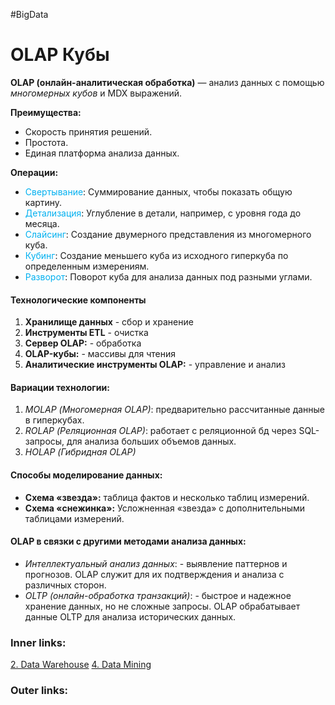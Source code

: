#BigData

# OLAP Кубы

**OLAP (онлайн-аналитическая обработка)** — анализ данных с помощью *многомерных кубов* и MDX выражений.

**Преимущества:**
- Скорость принятия решений.
- Простота.
- Единая платформа анализа данных.

**Операции:**
- <font color="#00b0f0">Свертывание</font>: Суммирование данных, чтобы показать общую картину.
- <font color="#00b0f0">Детализация</font>: Углубление в детали, например, с уровня года до месяца.
- <font color="#00b0f0">Слайсинг</font>: Создание двумерного представления из многомерного куба.
- <font color="#00b0f0">Кубинг</font>: Создание меньшего куба из исходного гиперкуба по определенным измерениям.
- <font color="#00b0f0">Разворот</font>: Поворот куба для анализа данных под разными углами.

#### Технологические компоненты
1. **Хранилище данных** - сбор и хранение
2. **Инструменты ETL** - очистка
3. **Сервер OLAP:** - обработка
4. **OLAP-кубы:** - массивы для чтения
5. **Аналитические инструменты OLAP:** - управление и анализ

#### Вариации технологии:
1. *MOLAP (Многомерная OLAP)*:  предварительно рассчитанные данные в гиперкубах.
2. *ROLAP (Реляционная OLAP)*: работает с реляционной бд через SQL-запросы, для анализа больших объемов данных.
3. *HOLAP (Гибридная OLAP)*

#### Способы моделирование данных:
- **Схема «звезда»:** таблица фактов и несколько таблиц измерений.
- **Схема «снежинка»:** Усложненная «звезда» с дополнительными таблицами измерений.

#### OLAP в связки с другими методами анализа данных:
- *Интеллектуальный анализ данных*: - выявление паттернов и прогнозов. OLAP служит для их подтверждения и анализа с различных сторон.
- *OLTP (онлайн-обработка транзакций)*: - быстрое и надежное хранение данных, но не сложные запросы. OLAP обрабатывает данные OLTP для анализа исторических данных.

### Inner links:
[2. Data Warehouse](2.%20Knowledge/IT%20продукты/Big%20Data/2.%20Data%20Warehouse.md)
[4. Data Mining](2.%20Knowledge/IT%20продукты/Big%20Data/4.%20Data%20Mining.md)

### Outer links: